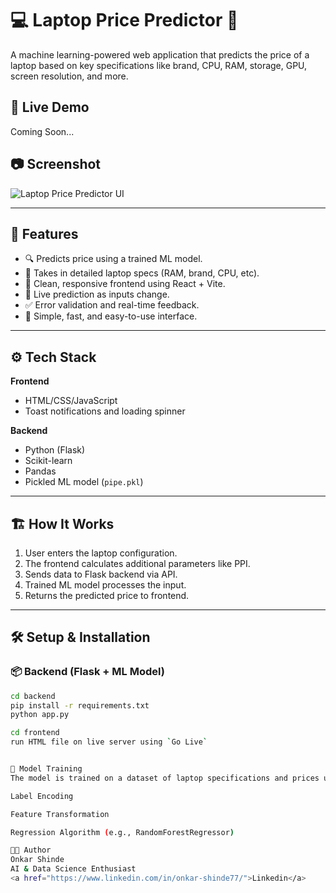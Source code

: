 # 💻 Laptop Price Predictor 🔮

A machine learning-powered web application that predicts the price of a laptop based on key specifications like brand, CPU, RAM, storage, GPU, screen resolution, and more.

## 🚀 Live Demo
Coming Soon...

## 📷 Screenshot
![Laptop Price Predictor UI](https://via.placeholder.com/800x400.png?text=Project+Screenshot)

---

## 🧠 Features

- 🔍 Predicts price using a trained ML model.
- 🧩 Takes in detailed laptop specs (RAM, brand, CPU, etc).
- 📱 Clean, responsive frontend using React + Vite.
- 🔁 Live prediction as inputs change.
- ✅ Error validation and real-time feedback.
- 🎯 Simple, fast, and easy-to-use interface.

---

## ⚙️ Tech Stack

**Frontend**
- HTML/CSS/JavaScript
- Toast notifications and loading spinner

**Backend**
- Python (Flask)
- Scikit-learn
- Pandas
- Pickled ML model (`pipe.pkl`)

---

## 🏗️ How It Works

1. User enters the laptop configuration.
2. The frontend calculates additional parameters like PPI.
3. Sends data to Flask backend via API.
4. Trained ML model processes the input.
5. Returns the predicted price to frontend.


---

## 🛠️ Setup & Installation

### 📦 Backend (Flask + ML Model)
```bash
cd backend
pip install -r requirements.txt
python app.py

cd frontend
run HTML file on live server using `Go Live`


🧪 Model Training
The model is trained on a dataset of laptop specifications and prices using a Pipeline with:

Label Encoding

Feature Transformation

Regression Algorithm (e.g., RandomForestRegressor)

🧑‍💻 Author
Onkar Shinde
AI & Data Science Enthusiast
<a href="https://www.linkedin.com/in/onkar-shinde77/">Linkedin</a>
